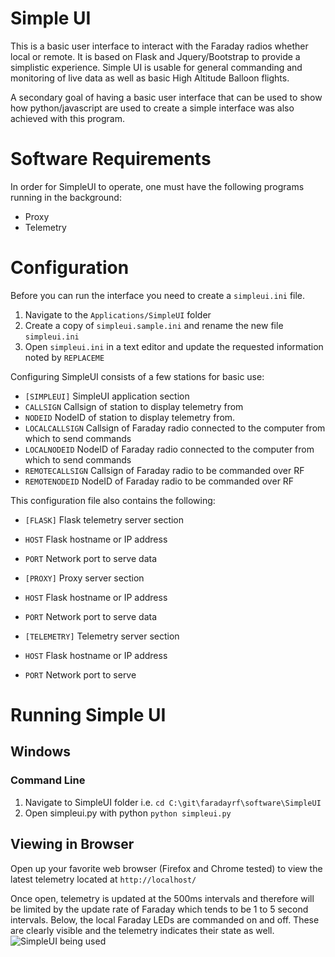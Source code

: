 # Simple UI
This is a basic user interface to interact with the Faraday radios whether local or remote. It is based on Flask and Jquery/Bootstrap to provide a simplistic experience. Simple UI is usable for general commanding and monitoring of live data as well as basic High Altitude Balloon flights.

A secondary goal of having a basic user interface that can be used to show how python/javascript are used to create a simple interface was also achieved with this program.

# Software Requirements
In order for SimpleUI to operate, one must have the following programs running in the background:
- Proxy
- Telemetry

# Configuration
Before you can run the interface you need to create a `simpleui.ini` file.

 1. Navigate to the `Applications/SimpleUI` folder
 2. Create a copy of `simpleui.sample.ini` and rename the new file `simpleui.ini`
 3. Open `simpleui.ini` in a text editor and update the requested information noted by `REPLACEME`

Configuring SimpleUI consists of a few stations for basic use:

* `[SIMPLEUI]` SimpleUI application section
 * `CALLSIGN` Callsign of station to display telemetry from
 * `NODEID` NodeID of station to display telemetry from.
 * `LOCALCALLSIGN` Callsign of Faraday radio connected to the computer from which to send commands
 * `LOCALNODEID` NodeID of Faraday radio connected to the computer from which to send commands
 * `REMOTECALLSIGN` Callsign of Faraday radio to be commanded over RF
 * `REMOTENODEID` NodeID of Faraday radio to be commanded over RF

This configuration file also contains the following:

* `[FLASK]` Flask telemetry server section
 * `HOST` Flask hostname or IP address
 * `PORT` Network port to serve data

* `[PROXY]` Proxy server section
 * `HOST` Flask hostname or IP address
 * `PORT` Network port to serve data

* `[TELEMETRY]` Telemetry server section
 * `HOST` Flask hostname or IP address
 * `PORT` Network port to serve

# Running Simple UI
## Windows
### Command Line
1. Navigate to SimpleUI folder i.e. `cd C:\git\faradayrf\software\SimpleUI`
2. Open simpleui.py with python `python simpleui.py`

## Viewing  in Browser
Open up your favorite web browser (Firefox and Chrome tested) to view the latest telemetry located at `http://localhost/`

Once open, telemetry is updated at the 500ms intervals and therefore will be limited by the update rate of Faraday which tends to be 1 to 5 second intervals. Below, the local Faraday LEDs are commanded on and off. These are clearly visible and the telemetry indicates their state as well.
![SimpleUI being used](images/simpleuibasic.gif)